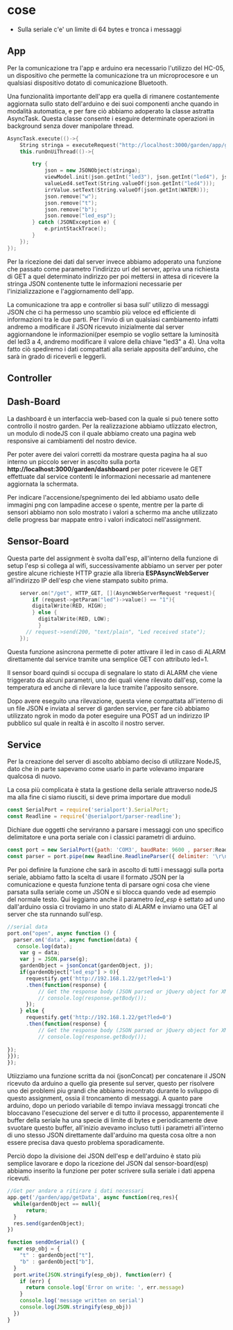 # cose

- Sulla seriale c'e' un limite di 64 bytes e tronca i messaggi

## App

Per la comunicazione tra l'app e arduino era necessario l'utilizzo del HC-05, un dispositivo che permette la comunicazione tra un microprocesore
e un qualsiasi dispositivo dotato di comunicazione Bluetooth.

Una funzionalità importante dell'app era quella di rimanere costantemente aggiornata sullo stato dell'arduino e dei suoi componenti anche quando in
modalità automatica, e per fare ciò abbiamo adoperato la classe astratta AsyncTask.
Questa classe consente i eseguire determinate operazioni in background senza dover manipolare thread.

```cpp
AsyncTask.execute(()->{
    String stringa = executeRequest("http://localhost:3000/garden/app/getData", "");
    this.runOnUiThread(()->{

        try {
            json = new JSONObject(stringa);
            viewModel.init(json.getInt("led3"), json.getInt("led4"), json.getInt(WATER));valueLed3.setText(String.valueOf(json.getInt("led3")));
            valueLed4.setText(String.valueOf(json.getInt("led4")));
            irrValue.setText(String.valueOf(json.getInt(WATER)));
            json.remove("w");
            json.remove("t");
            json.remove("b");
            json.remove("led_esp");
        } catch (JSONException e) {
            e.printStackTrace();
        }
    });
});
```

<!-- TODO aggiungere screenshot app-->

Per la ricezione dei dati dal server invece abbiamo adoperato una funzione che passato come parametro l'indirizzo url del server, apriva una richiesta
di GET a quel determinato indirizzo per poi mettersi in attesa di ricevere la stringa JSON contenente tutte le informazioni necessarie per l'inizializzazione
e l'aggiornamento dell'app.

La comunicazione tra app e controller si basa sull' utilizzo di messaggi JSON che ci ha permesso uno scambio più veloce ed efficiente di informazioni tra
le due parti.
Per l'invio di un qualsiasi cambiamento infatti andremo a modificare il JSON ricevuto inizialmente dal server aggiornandone le informazioni(per esempio
se voglio settare la luminosità del led3 a 4, andremo modificare il valore della chiave "led3" a 4).
Una volta fatto ciò spediremo i dati compattati alla seriale apposita dell'arduino, che sarà in grado di riceverli e leggerli.

## Controller



## Dash-Board
<!-- TODO aggiungere foto dashboard-->

La dashboard è un interfaccia web-based con la quale si può tenere sotto controllo il nostro garden. Per la realizzazione abbiamo utlizzato electron, un modulo di nodeJS con il quale abbiamo creato una pagina web responsive ai cambiamenti del nostro device.

Per poter avere dei valori corretti da mostrare questa pagina ha al suo interno <!-- si può dire ???--> un piccolo server in ascolto sulla porta **http://localhost:3000/garden/dashboard** per poter ricevere le GET effettuate dal service contenti le informazioni necessarie ad mantenere aggiornata la schermata.

Per indicare l'accensione/spegnimento dei led abbiamo usato delle immagini png con lampadine accese o spente, mentre per la parte di sensori abbiamo non solo mostrato i valori a schermo ma anche utilizzato delle progress bar mappate entro i valori indicatoci nell'assignment.

## Sensor-Board

Questa parte del assignment è svolta dall'esp, all'interno della funzione di setup l'esp si collega al wifi, successivamente abbiamo un server
per poter gestire alcune richieste HTTP grazie alla libreria **ESPAsyncWebServer** all'indirizzo IP dell'esp che viene stampato subito prima.

```cpp
    server.on("/get", HTTP_GET, [](AsyncWebServerRequest *request){
        if (request->getParam("led")->value() == "1"){
        digitalWrite(RED, HIGH);
        } else {
          digitalWrite(RED, LOW);
          }
      // request->send(200, "text/plain", "Led received state");
    });
```

Questa funzione asincrona permette di poter attivare il led in caso di ALARM direttamente dal service tramite una semplice GET con attributo led=1.

Il sensor board quindi si occupa di segnalare lo stato di ALARM che viene triggerato da alcuni parametri, uno dei quali viene rilevato dall'esp, come
la temperatura ed anche di rilevare la luce tramite l'apposito sensore.

Dopo avere eseguito una rilevazione, questa viene compattata all'interno di un file JSON e inviata al server di garden service, per fare ciò abbiamo
utilizzato ngrok in modo da poter eseguire una POST ad un indirizzo IP pubblico sul quale in realtà è in ascolto il nostro server.

## Service

Per la creazione del server di ascolto abbiamo deciso di utilizzare NodeJS, dato che in parte sapevamo come usarlo in parte volevamo imparare qualcosa
di nuovo.

La cosa più complicata è stata la gestione della seriale attraverso nodeJS ma alla fine ci siamo riusciti, si deve prima importare due moduli

```js
const SerialPort = require('serialport').SerialPort;
const Readline = require('@serialport/parser-readline');
```

Dichiare due oggetti che serviranno a parsare i messaggi con uno specifico delimitatore e una porta seriale con i classici parametri di arduino.

```js
const port = new SerialPort({path: 'COM3', baudRate: 9600 , parser:Readline});
const parser = port.pipe(new Readline.ReadlineParser({ delimiter: '\r\n' }))
```

Per poi definire la funzione che sarà in ascolto di tutti i messaggi sulla porta seriale, abbiamo fatto la scelta di usare il formato JSON per la comunicazione e questa funzione tenta di parsare ogni cosa che viene parsata sulla seriale come un JSON e si blocca quando vede ad esempio del
normale testo. Qui leggiamo anche il parametro *led_esp* è settato ad uno dall'arduino ossia ci troviamo in uno stato di ALARM e inviamo una GET
al server che sta runnando sull'esp.

```js
//serial data
port.on("open", async function () {
  parser.on('data', async function(data) {
   console.log(data);
    var g = data;
    var j = JSON.parse(g);
    gardenObject = jsonConcat(gardenObject, j);
    if(gardenObject["led_esp"] > 0){
      requestify.get('http://192.168.1.22/get?led=1')
      .then(function(response) {
          // Get the response body (JSON parsed or jQuery object for XMLs)
          // console.log(response.getBody());
      });
    } else {
      requestify.get('http://192.168.1.22/get?led=0')
      .then(function(response) {
          // Get the response body (JSON parsed or jQuery object for XMLs)
          // console.log(response.getBody());
      
});
}});
});
```

Utiizziamo una funzione scritta da noi (jsonConcat) per concatenare il JSON ricevuto da arduino a quello gia presente sul server, questo per risolvere uno dei problemi piu grandi che abbiamo incontrato durante lo sviluppo di questo assignment, ossia il troncamento di messaggi.
A quanto pare arduino, dopo un periodo variabile di tempo inviava messaggi troncati che bloccavano l'esecuzione del server e di tutto il processo, apparentemente il buffer della seriale ha una specie di limite di bytes e periodicamente deve svuotare questo buffer, all'inizio avevamo incluso tutti i parametri all'interno di uno stesso JSON direttamente dall'arduino ma questa cosa oltre a non essere precisa dava questo problema sporadicamente.

Perciò dopo la divisione dei JSON dell'esp e dell'arduino è stato più semplice lavorare e dopo la ricezione del JSON dal sensor-board(esp) abbiamo inserito la funzione per poter scrivere sulla seriale i dati appena ricevuti.

```js
//Get per andare a ritirare i dati necessari
app.get('/garden/app/getData', async function(req,res){
  while(gardenObject == null){
      return;
  }
  res.send(gardenObject);
})

function sendOnSerial() {
  var esp_obj = {
    "t" : gardenObject["t"],
    "b" : gardenObject["b"],
  }
  port.write(JSON.stringify(esp_obj), function(err) {
    if (err) {
      return console.log('Error on write: ', err.message)
    }
    console.log('message written on serial')
    console.log(JSON.stringify(esp_obj))
  })
}
```

